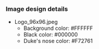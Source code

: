 ### Image design details
- Logo_96x96.jpeg
  - Background color: #FFFFFF
  - Black color: #000000
  - Duke's nose color: #F72761
